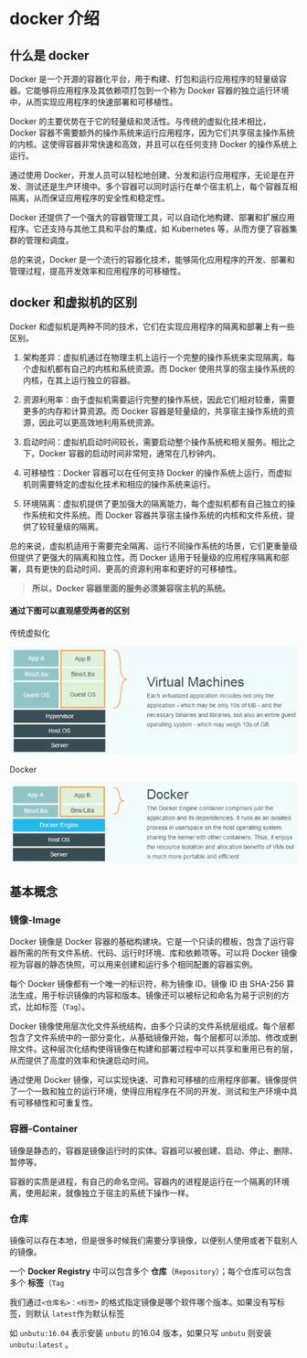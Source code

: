 # docker 介绍

## 什么是 docker

Docker 是一个开源的容器化平台，用于构建、打包和运行应用程序的轻量级容器。它能够将应用程序及其依赖项打包到一个称为 Docker 容器的独立运行环境中，从而实现应用程序的快速部署和可移植性。

Docker 的主要优势在于它的轻量级和灵活性。与传统的虚拟化技术相比，Docker 容器不需要额外的操作系统来运行应用程序，因为它们共享宿主操作系统的内核。这使得容器非常快速和高效，并且可以在任何支持 Docker 的操作系统上运行。

通过使用 Docker，开发人员可以轻松地创建、分发和运行应用程序，无论是在开发、测试还是生产环境中。多个容器可以同时运行在单个宿主机上，每个容器互相隔离，从而保证应用程序的安全性和稳定性。

Docker 还提供了一个强大的容器管理工具，可以自动化地构建、部署和扩展应用程序。它还支持与其他工具和平台的集成，如 Kubernetes 等，从而方便了容器集群的管理和调度。

总的来说，Docker 是一个流行的容器化技术，能够简化应用程序的开发、部署和管理过程，提高开发效率和应用程序的可移植性。

## docker 和虚拟机的区别

Docker 和虚拟机是两种不同的技术，它们在实现应用程序的隔离和部署上有一些区别。

1. 架构差异：虚拟机通过在物理主机上运行一个完整的操作系统来实现隔离，每个虚拟机都有自己的内核和系统资源。而 Docker 使用共享的宿主操作系统的内核，在其上运行独立的容器。

2. 资源利用率：由于虚拟机需要运行完整的操作系统，因此它们相对较重，需要更多的内存和计算资源。而 Docker 容器是轻量级的，共享宿主操作系统的资源，因此可以更高效地利用系统资源。

3. 启动时间：虚拟机启动时间较长，需要启动整个操作系统和相关服务。相比之下，Docker 容器的启动时间非常短，通常在几秒钟内。

4. 可移植性：Docker 容器可以在任何支持 Docker 的操作系统上运行，而虚拟机则需要特定的虚拟化技术和相应的操作系统来运行。

5. 环境隔离：虚拟机提供了更加强大的隔离能力，每个虚拟机都有自己独立的操作系统和文件系统。而 Docker 容器共享宿主操作系统的内核和文件系统，提供了较轻量级的隔离。

总的来说，虚拟机适用于需要完全隔离、运行不同操作系统的场景，它们更重量级但提供了更强大的隔离和独立性。而 Docker 适用于轻量级的应用程序隔离和部署，具有更快的启动时间、更高的资源利用率和更好的可移植性。

> **所以，Docker 容器里面的服务必须兼容宿主机的系统。**

#### 通过下图可以直观感受两者的区别

传统虚拟化

![传统虚拟化](./assets/2.png)

Docker

![docker](./assets/1.webp)

## 基本概念

### 镜像-Image

Docker 镜像是 Docker 容器的基础构建块。它是一个只读的模板，包含了运行容器所需的所有文件系统、代码、运行时环境、库和依赖项等。可以将 Docker 镜像视为容器的静态快照，可以用来创建和运行多个相同配置的容器实例。

每个 Docker 镜像都有一个唯一的标识符，称为镜像 ID。镜像 ID 由 SHA-256 算法生成，用于标识镜像的内容和版本。镜像还可以被标记和命名为易于识别的方式，比如标签（`Tag`）。

Docker 镜像使用层次化文件系统结构，由多个只读的文件系统层组成。每个层都包含了文件系统中的一部分变化，从基础镜像开始，每个层都可以添加、修改或删除文件。这种层次化结构使得镜像在构建和部署过程中可以共享和重用已有的层，从而提供了高度的效率和快速启动时间。

通过使用 Docker 镜像，可以实现快速、可靠和可移植的应用程序部署。镜像提供了一个一致和独立的运行环境，使得应用程序在不同的开发、测试和生产环境中具有可移植性和可重复性。

### 容器-Container
镜像是静态的，容器是镜像运行时的实体。容器可以被创建、启动、停止、删除、暂停等。

容器的实质是进程，有自己的命名空间。容器内的进程是运行在一个隔离的环境离，使用起来，就像独立于宿主的系统下操作一样。


### 仓库
镜像可以存在本地，但是很多时候我们需要分享镜像，以便别人使用或者下载别人的镜像。

一个 **Docker Registry** 中可以包含多个 **仓库**（`Repository`）；每个仓库可以包含多个 **标签**（`Tag`

我们通过`<仓库名>：<标签>` 的格式指定镜像是哪个软件哪个版本。如果没有写标签，则默认 `latest`作为默认标签

如 `unbutu:16.04` 表示安装 `unbutu` 的16.04 版本，如果只写 `unbutu` 则安装 `unbutu:latest` 。


